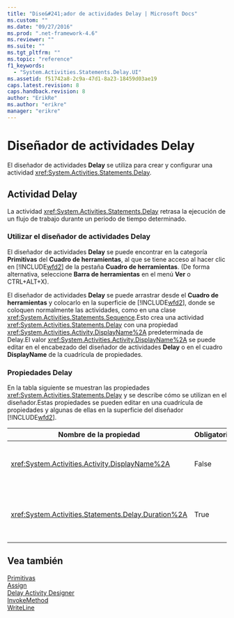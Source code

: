 ```yaml
---
title: "Dise&#241;ador de actividades Delay | Microsoft Docs"
ms.custom: ""
ms.date: "09/27/2016"
ms.prod: ".net-framework-4.6"
ms.reviewer: ""
ms.suite: ""
ms.tgt_pltfrm: ""
ms.topic: "reference"
f1_keywords: 
  - "System.Activities.Statements.Delay.UI"
ms.assetid: f51742a8-2c9a-47d1-8a23-18459d03ae19
caps.latest.revision: 8
caps.handback.revision: 8
author: "ErikRe"
ms.author: "erikre"
manager: "erikre"
---
```

# Dise&#241;ador de actividades Delay
El diseñador de actividades **Delay** se utiliza para crear y configurar una actividad <xref:System.Activities.Statements.Delay>.  
  
## Actividad Delay  
 La actividad <xref:System.Activities.Statements.Delay> retrasa la ejecución de un flujo de trabajo durante un periodo de tiempo determinado.  
  
### Utilizar el diseñador de actividades Delay  
 El diseñador de actividades **Delay** se puede encontrar en la categoría **Primitivas** del **Cuadro de herramientas**, al que se tiene acceso al hacer clic en [!INCLUDE[wfd2](../workflow-designer/includes/wfd2_md.md)] de la pestaña **Cuadro de herramientas**. \(De forma alternativa, seleccione **Barra de herramientas** en el menú **Ver** o CTRL\+ALT\+X\).  
  
 El diseñador de actividades **Delay** se puede arrastrar desde el **Cuadro de herramientas** y colocarlo en la superficie de [!INCLUDE[wfd2](../workflow-designer/includes/wfd2_md.md)], donde se coloquen normalmente las actividades, como en una clase <xref:System.Activities.Statements.Sequence>.Esto crea una actividad <xref:System.Activities.Statements.Delay> con una propiedad <xref:System.Activities.Activity.DisplayName%2A> predeterminada de Delay.El valor <xref:System.Activities.Activity.DisplayName%2A> se puede editar en el encabezado del diseñador de actividades **Delay** o en el cuadro **DisplayName** de la cuadrícula de propiedades.  
  
### Propiedades Delay  
 En la tabla siguiente se muestran las propiedades <xref:System.Activities.Statements.Delay> y se describe cómo se utilizan en el diseñador.Estas propiedades se pueden editar en una cuadrícula de propiedades y algunas de ellas en la superficie del diseñador [!INCLUDE[wfd2](../workflow-designer/includes/wfd2_md.md)].  
  
|Nombre de la propiedad|Obligatorio|Uso|  
|----------------------------|-----------------|---------|  
|<xref:System.Activities.Activity.DisplayName%2A>|False|El nombre descriptivo de la actividad <xref:System.Activities.Statements.Delay>.El valor predeterminado es Delay.Pese a que el valor <xref:System.Activities.Activity.DisplayName%2A> no es obligatorio, se recomienda usar uno.|  
|<xref:System.Activities.Statements.Delay.Duration%2A>|True|Tiempo durante el que se va a retrasar el flujo de trabajo.Esta propiedad se establece en la cuadrícula de propiedades.Escriba un <xref:System.TimeSpan> literal con formato 00:00:00 o una expresión de Visual Basic para especificar la duración.|  
  
## Vea también  
 [Primitivas](../workflow-designer/primitives-activity-designers.md)   
 [Assign](../workflow-designer/assign-activity-designer.md)   
 [Delay Activity Designer](../workflow-designer/delay-activity-designer.md)   
 [InvokeMethod](../workflow-designer/invokemethod-activity-designer.md)   
 [WriteLine](../workflow-designer/writeline-activity-designer.md)